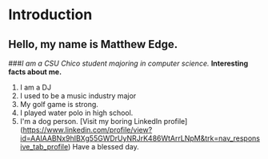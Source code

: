 # Introduction
## Hello, my name is Matthew Edge.
###*I am a CSU Chico student majoring in computer science.*
**Interesting facts about me.**
  1. I am a DJ
  2. I used to be a music industry major
  3. My golf game is strong.
  4. I played water polo in high school.
  5. I'm a dog person.
  [Visit my boring LinkedIn profile] (https://www.linkedin.com/profile/view?id=AAIAABNx9hIBXg55GWDrUyNRJrK486WtArrLNpM&trk=nav_responsive_tab_profile)
Have a blessed day.
